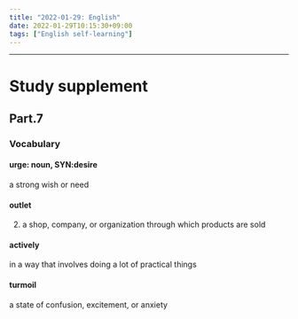 ```yaml
---
title: "2022-01-29: English"
date: 2022-01-29T10:15:30+09:00
tags: ["English self-learning"]
---
```


---
# Study supplement
## Part.7
### Vocabulary
#### urge: noun, SYN:desire
a strong wish or need

#### outlet
2. a shop, company, or organization through which products are sold

#### actively
in a way that involves doing a lot of practical things

#### turmoil
a state of confusion, excitement, or anxiety

